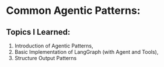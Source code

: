 # Common Agentic Patterns:

## Topics I Learned:

1. Introduction of Agentic Patterns,
2. Basic Implementation of LangGraph (with Agent and Tools),
3. Structure Output Patterns